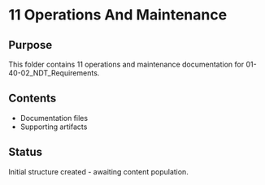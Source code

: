# 11 Operations And Maintenance

## Purpose
This folder contains 11 operations and maintenance documentation for 01-40-02_NDT_Requirements.

## Contents
- Documentation files
- Supporting artifacts

## Status
Initial structure created - awaiting content population.
